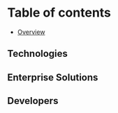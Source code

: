# Table of contents

* [Overview](README.md)

## Technologies

## Enterprise Solutions

## Developers

